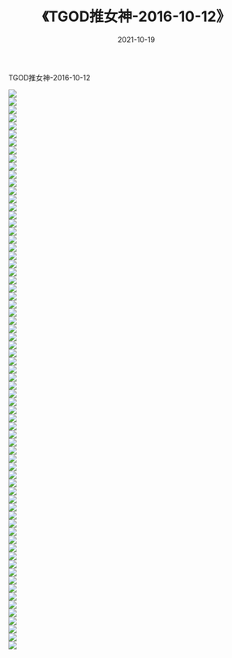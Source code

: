 ﻿---
layout: post
title:  《TGOD推女神-2016-10-12》
date:   2021-10-19
img: http://img.660000.xyz/Sharelink/网络美图/2021/TGOD推女神-2016-10-12/000.jpg
categories: [美女, 清纯, 唯美]
---

TGOD推女神-2016-10-12

  ![](http://img.660000.xyz/Sharelink/网络美图/2021/TGOD推女神-2016-10-12/001.jpg) <br> ![](http://img.660000.xyz/Sharelink/网络美图/2021/TGOD推女神-2016-10-12/002.jpg) <br> ![](http://img.660000.xyz/Sharelink/网络美图/2021/TGOD推女神-2016-10-12/003.jpg) <br> ![](http://img.660000.xyz/Sharelink/网络美图/2021/TGOD推女神-2016-10-12/004.jpg) <br> ![](http://img.660000.xyz/Sharelink/网络美图/2021/TGOD推女神-2016-10-12/005.jpg) <br> ![](http://img.660000.xyz/Sharelink/网络美图/2021/TGOD推女神-2016-10-12/006.jpg) <br> ![](http://img.660000.xyz/Sharelink/网络美图/2021/TGOD推女神-2016-10-12/007.jpg) <br> ![](http://img.660000.xyz/Sharelink/网络美图/2021/TGOD推女神-2016-10-12/008.jpg) <br> ![](http://img.660000.xyz/Sharelink/网络美图/2021/TGOD推女神-2016-10-12/009.jpg) <br> ![](http://img.660000.xyz/Sharelink/网络美图/2021/TGOD推女神-2016-10-12/010.jpg) <br> ![](http://img.660000.xyz/Sharelink/网络美图/2021/TGOD推女神-2016-10-12/011.jpg) <br> ![](http://img.660000.xyz/Sharelink/网络美图/2021/TGOD推女神-2016-10-12/012.jpg) <br> ![](http://img.660000.xyz/Sharelink/网络美图/2021/TGOD推女神-2016-10-12/013.jpg) <br> ![](http://img.660000.xyz/Sharelink/网络美图/2021/TGOD推女神-2016-10-12/014.jpg) <br> ![](http://img.660000.xyz/Sharelink/网络美图/2021/TGOD推女神-2016-10-12/015.jpg) <br> ![](http://img.660000.xyz/Sharelink/网络美图/2021/TGOD推女神-2016-10-12/016.jpg) <br> ![](http://img.660000.xyz/Sharelink/网络美图/2021/TGOD推女神-2016-10-12/017.jpg) <br> ![](http://img.660000.xyz/Sharelink/网络美图/2021/TGOD推女神-2016-10-12/018.jpg) <br> ![](http://img.660000.xyz/Sharelink/网络美图/2021/TGOD推女神-2016-10-12/019.jpg) <br> ![](http://img.660000.xyz/Sharelink/网络美图/2021/TGOD推女神-2016-10-12/020.jpg) <br> ![](http://img.660000.xyz/Sharelink/网络美图/2021/TGOD推女神-2016-10-12/021.jpg) <br> ![](http://img.660000.xyz/Sharelink/网络美图/2021/TGOD推女神-2016-10-12/022.jpg) <br> ![](http://img.660000.xyz/Sharelink/网络美图/2021/TGOD推女神-2016-10-12/023.jpg) <br> ![](http://img.660000.xyz/Sharelink/网络美图/2021/TGOD推女神-2016-10-12/024.jpg) <br> ![](http://img.660000.xyz/Sharelink/网络美图/2021/TGOD推女神-2016-10-12/025.jpg) <br> ![](http://img.660000.xyz/Sharelink/网络美图/2021/TGOD推女神-2016-10-12/026.jpg) <br> ![](http://img.660000.xyz/Sharelink/网络美图/2021/TGOD推女神-2016-10-12/027.jpg) <br> ![](http://img.660000.xyz/Sharelink/网络美图/2021/TGOD推女神-2016-10-12/028.jpg) <br> ![](http://img.660000.xyz/Sharelink/网络美图/2021/TGOD推女神-2016-10-12/029.jpg) <br> ![](http://img.660000.xyz/Sharelink/网络美图/2021/TGOD推女神-2016-10-12/030.jpg) <br> ![](http://img.660000.xyz/Sharelink/网络美图/2021/TGOD推女神-2016-10-12/031.jpg) <br> ![](http://img.660000.xyz/Sharelink/网络美图/2021/TGOD推女神-2016-10-12/032.jpg) <br> ![](http://img.660000.xyz/Sharelink/网络美图/2021/TGOD推女神-2016-10-12/033.jpg) <br> ![](http://img.660000.xyz/Sharelink/网络美图/2021/TGOD推女神-2016-10-12/034.jpg) <br> ![](http://img.660000.xyz/Sharelink/网络美图/2021/TGOD推女神-2016-10-12/035.jpg) <br> ![](http://img.660000.xyz/Sharelink/网络美图/2021/TGOD推女神-2016-10-12/036.jpg) <br> ![](http://img.660000.xyz/Sharelink/网络美图/2021/TGOD推女神-2016-10-12/037.jpg) <br> ![](http://img.660000.xyz/Sharelink/网络美图/2021/TGOD推女神-2016-10-12/038.jpg) <br> ![](http://img.660000.xyz/Sharelink/网络美图/2021/TGOD推女神-2016-10-12/039.jpg) <br> ![](http://img.660000.xyz/Sharelink/网络美图/2021/TGOD推女神-2016-10-12/040.jpg) <br> ![](http://img.660000.xyz/Sharelink/网络美图/2021/TGOD推女神-2016-10-12/041.jpg) <br> ![](http://img.660000.xyz/Sharelink/网络美图/2021/TGOD推女神-2016-10-12/042.jpg) <br> ![](http://img.660000.xyz/Sharelink/网络美图/2021/TGOD推女神-2016-10-12/043.jpg) <br> ![](http://img.660000.xyz/Sharelink/网络美图/2021/TGOD推女神-2016-10-12/044.jpg) <br> ![](http://img.660000.xyz/Sharelink/网络美图/2021/TGOD推女神-2016-10-12/045.jpg) <br> ![](http://img.660000.xyz/Sharelink/网络美图/2021/TGOD推女神-2016-10-12/046.jpg) <br> ![](http://img.660000.xyz/Sharelink/网络美图/2021/TGOD推女神-2016-10-12/047.jpg) <br> ![](http://img.660000.xyz/Sharelink/网络美图/2021/TGOD推女神-2016-10-12/048.jpg) <br> ![](http://img.660000.xyz/Sharelink/网络美图/2021/TGOD推女神-2016-10-12/049.jpg) <br> ![](http://img.660000.xyz/Sharelink/网络美图/2021/TGOD推女神-2016-10-12/050.jpg) <br> ![](http://img.660000.xyz/Sharelink/网络美图/2021/TGOD推女神-2016-10-12/051.jpg) <br> ![](http://img.660000.xyz/Sharelink/网络美图/2021/TGOD推女神-2016-10-12/052.jpg) <br> ![](http://img.660000.xyz/Sharelink/网络美图/2021/TGOD推女神-2016-10-12/053.jpg) <br> ![](http://img.660000.xyz/Sharelink/网络美图/2021/TGOD推女神-2016-10-12/054.jpg) <br> ![](http://img.660000.xyz/Sharelink/网络美图/2021/TGOD推女神-2016-10-12/055.jpg) <br> ![](http://img.660000.xyz/Sharelink/网络美图/2021/TGOD推女神-2016-10-12/056.jpg) <br> ![](http://img.660000.xyz/Sharelink/网络美图/2021/TGOD推女神-2016-10-12/057.jpg) <br> ![](http://img.660000.xyz/Sharelink/网络美图/2021/TGOD推女神-2016-10-12/058.jpg) <br> ![](http://img.660000.xyz/Sharelink/网络美图/2021/TGOD推女神-2016-10-12/059.jpg) <br> ![](http://img.660000.xyz/Sharelink/网络美图/2021/TGOD推女神-2016-10-12/060.jpg) <br> ![](http://img.660000.xyz/Sharelink/网络美图/2021/TGOD推女神-2016-10-12/061.jpg) <br> ![](http://img.660000.xyz/Sharelink/网络美图/2021/TGOD推女神-2016-10-12/062.jpg) <br> ![](http://img.660000.xyz/Sharelink/网络美图/2021/TGOD推女神-2016-10-12/063.jpg) <br> ![](http://img.660000.xyz/Sharelink/网络美图/2021/TGOD推女神-2016-10-12/064.jpg) <br> ![](http://img.660000.xyz/Sharelink/网络美图/2021/TGOD推女神-2016-10-12/065.jpg) <br> ![](http://img.660000.xyz/Sharelink/网络美图/2021/TGOD推女神-2016-10-12/066.jpg) <br> ![](http://img.660000.xyz/Sharelink/网络美图/2021/TGOD推女神-2016-10-12/067.jpg) <br> ![](http://img.660000.xyz/Sharelink/网络美图/2021/TGOD推女神-2016-10-12/068.jpg) <br> ![](http://img.660000.xyz/Sharelink/网络美图/2021/TGOD推女神-2016-10-12/069.jpg) <br>